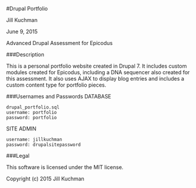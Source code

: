 #Drupal Portfolio

Jill Kuchman

June 9, 2015

Advanced Drupal Assessment for Epicodus

###Description

This is a personal portfolio website created in Drupal 7. It includes custom modules created for Epicodus, including a DNA sequencer also created for this assessment. It also uses AJAX to display blog entries and includes a custom content type for portfolio pieces.

###Usernames and Passwords
DATABASE
```
drupal_portfolio.sql
username: portfolio
password: portfolio
```
SITE ADMIN
```
username: jillkuchman
password: drupalsitepassword
```

###Legal

This software is licensed under the MIT license.

Copyright (c) 2015 Jill Kuchman